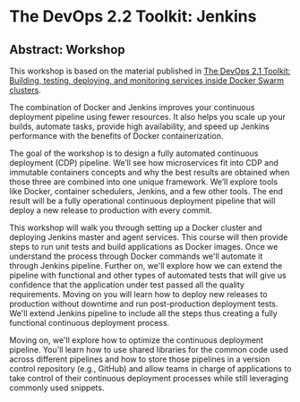 # The DevOps 2.2 Toolkit: Jenkins

## Abstract: Workshop

This workshop is based on the material published in [The DevOps 2.1 Toolkit: Building, testing, deploying, and monitoring services inside Docker Swarm clusters](https://leanpub.com/the-devops-2-1-toolkit).

The combination of Docker and Jenkins improves your continuous deployment pipeline using fewer resources. It also helps you scale up your builds, automate tasks, provide high availability, and speed up Jenkins performance with the benefits of Docker containerization.

The goal of the workshop is to design a fully automated continuous deployment (CDP) pipeline. We’ll see how microservices fit into CDP and immutable containers concepts and why the best results are obtained when those three are combined into one unique framework. We’ll explore tools like Docker, container schedulers, Jenkins, and a few other tools. The end result will be a fully operational continuous deployment pipeline that will deploy a new release to production with every commit.

This workshop will walk you through setting up a Docker cluster and deploying Jenkins master and agent services. This course will then provide steps to run unit tests and build applications as Docker images. Once we understand the process through Docker commands we'll automate it through Jenkins pipeline. Further on, we'll explore how we can extend the pipeline with functional and other types of automated tests that will give us confidence that the application under test passed all the quality requirements. Moving on you will learn how to deploy new releases to production without downtime and run post-production deployment tests. We'll extend Jenkins pipeline to include all the steps thus creating a fully functional continuous deployment process.

Moving on, we'll explore how to optimize the continuous deployment pipeline. You'll learn how to use shared libraries for the common code used across different pipelines and how to store those pipelines in a version control repository (e.g., GitHub) and allow teams in charge of applications to take control of their continuous deployment processes while still leveraging commonly used snippets.


